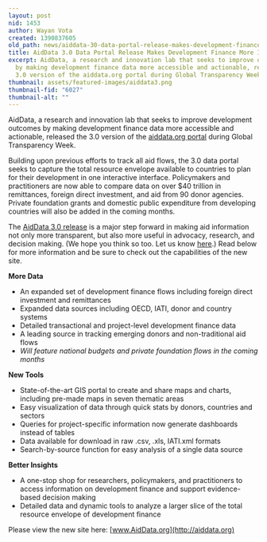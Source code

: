 ```yaml
---
layout: post
nid: 1453
author: Wayan Vota
created: 1390837605
old_path: news/aiddata-30-data-portal-release-makes-development-finance-more-intuitive
title: AidData 3.0 Data Portal Release Makes Development Finance More Intuitive
excerpt: AidData, a research and innovation lab that seeks to improve development outcomes
  by making development finance data more accessible and actionable, released the
  3.0 version of the aiddata.org portal during Global Transparency Week.
thumbnail: assets/featured-images/aiddata3.png
thumbnail-fid: "6027"
thumbnail-alt: ""
---
```


 AidData, a research and innovation lab that seeks to improve development outcomes by making development finance data more accessible and actionable, released the 3.0 version of the [aiddata.org portal](http://aiddata.org) during Global Transparency Week.

Building upon previous efforts to track all aid flows, the 3.0 data portal seeks to capture the total resource envelope available to countries to plan for their development in one interactive interface. Policymakers and practitioners are now able to compare data on over $40 trillion in remittances, foreign direct investment, and aid from 90 donor agencies. Private foundation grants and domestic public expenditure from developing countries will also be added in the coming months.

The [AidData 3.0 release](http://aiddata.org) is a major step forward in making aid information not only more transparent, but also more useful in advocacy, research, and decision making. (We hope you think so too. Let us know [here](mailto:info@developmentgateway.org).) Read below for more information and be sure to check out the capabilities of the new site.

**More Data**

- An expanded set of development finance flows including foreign direct investment and remittances
- Expanded data sources including OECD, IATI, donor and country systems
- Detailed transactional and project-level development finance data
- A leading source in tracking emerging donors and non-traditional aid flows
- *Will feature national budgets and private foundation flows in the coming months*

**New Tools**

- State-of-the-art GIS portal to create and share maps and charts, including pre-made maps in seven thematic areas
- Easy visualization of data through quick stats by donors, countries and sectors
- Queries for project-specific information now generate dashboards instead of tables
- Data available for download in raw .csv, .xls, IATI.xml formats
- Search-by-source function for easy analysis of a single data source

**Better Insights**

- A one-stop shop for researchers, policymakers, and practitioners to access information on development finance and support evidence-based decision making
- Detailed data and dynamic tools to analyze a larger slice of the total resource envelope of development finance

 Please view the new site here: [www.AidData.org](http://aiddata.org)
